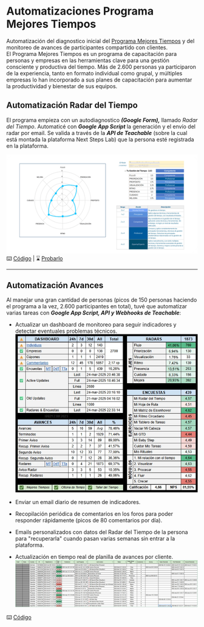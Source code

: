 # Automatizaciones Programa Mejores Tiempos  
Automatización del diagnostico inicial del [Programa Mejores Tiempos](https://nextstepslab.com/mejorestiempos) y del monitoreo de avances de participantes compartido con clientes.  
El Programa Mejores Tiempos es un programa de capacitación para personas y empresas en las herramientas clave para una gestión consciente y productiva del tiempo. Más de 2.600 personas ya participaron de la experiencia, tanto en formato individual como grupal, y múltiples empresas lo han incorporado a sus planes de capacitación para aumentar la productividad y bienestar de sus equipos.  

## Automatización Radar del Tiempo  
El programa empieza con un autodiagnostico _**(Google Form),**_ llamado _Radar del Tiempo_. Automaticé con _**Google App Script**_ la generación y el envío del radar por email. Se valida a través de la _**API de Teachable**_ (sobre la cual está montada la plataforma Next Steps Lab) que la persona esté registrada en la plataforma. 

![Radar del Tiempo](/images/RadarDelTiempo.png)  
⌨️ [Código](https://github.com/twallet/mejorestiempos/tree/main/radar) | ⌛ [Probarlo](https://forms.gle/LTG37hsMRkFhptKj6)

---

## Automatización Avances
Al manejar una gran cantidad de personas (picos de 150 personas haciendo el programa a la vez, 2.600 participantes en total), tuvé que automatizar varias tareas con _**Google App Script, API y Webhooks de Teachable**_:  
- Actualizar un dashboard de monitoreo para seguir indicadores y detectar eventuales problemas técnicos.  
![Dashboard](/images/DashboardMT.jpg)
  
- Enviar un email diario de resumen de indicadores.
- Recopilación periódica de comentarios en los foros para poder responder rápidamente (picos de 80 comentarios por día).
- Emails personalizados con datos del Radar del Tiempo de la persona para "recuperarla" cuando pasan varias semanas sin entrar a la plataforma.
- Actualización en tiempo real de planilla de avances por cliente.  
![SeguimientoCliente](/images/SeguimientoCliente.jpg)
  
⌨️ [Código](https://github.com/twallet/mejorestiempos/tree/main/radar) 

